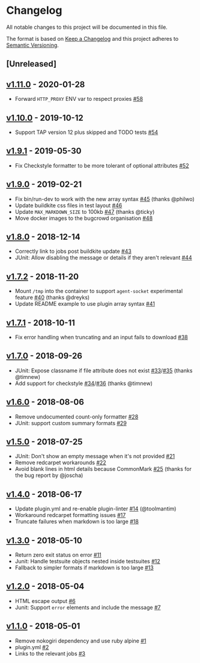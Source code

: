 # Changelog
All notable changes to this project will be documented in this file.

The format is based on [Keep a Changelog](http://keepachangelog.com/en/1.0.0/)
and this project adheres to [Semantic Versioning](http://semver.org/spec/v2.0.0.html).

## [Unreleased]

## [v1.11.0](https://github.com/bugcrowd/test-summary-buildkite-plugin/compare/v1.10.0...v1.11.0) - 2020-01-28
- Forward `HTTP_PROXY` ENV var to respect proxies [#58](https://github.com/bugcrowd/test-summary-buildkite-plugin/pull/58)

## [v1.10.0](https://github.com/bugcrowd/test-summary-buildkite-plugin/compare/v1.9.1...v1.10.0) - 2019-10-12
- Support TAP version 12 plus skipped and TODO tests [#54](https://github.com/bugcrowd/test-summary-buildkite-plugin/pull/54)

## [v1.9.1](https://github.com/bugcrowd/test-summary-buildkite-plugin/compare/v1.9.0...v1.9.1) - 2019-05-30
- Fix Checkstyle formatter to be more tolerant of optional attributes [#52](https://github.com/bugcrowd/test-summary-buildkite-plugin/pull/52)

## [v1.9.0](https://github.com/bugcrowd/test-summary-buildkite-plugin/compare/v1.8.0...v1.9.0) - 2019-02-21
- Fix bin/run-dev to work with the new array syntax [#45](https://github.com/bugcrowd/test-summary-buildkite-plugin/pull/45) (thanks @philwo)
- Update buildkite css files in test layout [#46](https://github.com/bugcrowd/test-summary-buildkite-plugin/pull/46)
- Update `MAX_MARKDOWN_SIZE` to 100kb [#47](https://github.com/bugcrowd/test-summary-buildkite-plugin/pull/47) (thanks @ticky)
- Move docker images to the bugcrowd organisation [#48](https://github.com/bugcrowd/test-summary-buildkite-plugin/pull/48)

## [v1.8.0](https://github.com/bugcrowd/test-summary-buildkite-plugin/compare/v1.7.2...v1.8.0) - 2018-12-14
- Correctly link to jobs post buildkite update [#43](https://github.com/bugcrowd/test-summary-buildkite-plugin/pull/43)
- JUnit: Allow disabling the message or details if they aren't relevant [#44](https://github.com/bugcrowd/test-summary-buildkite-plugin/pull/44)

## [v1.7.2](https://github.com/bugcrowd/test-summary-buildkite-plugin/compare/v1.7.1...v1.7.2) - 2018-11-20
- Mount `/tmp` into the container to support `agent-socket` experimental feature [#40](https://github.com/bugcrowd/test-summary-buildkite-plugin/pull/40) (thanks @dreyks)
- Update README example to use plugin array syntax [#41](https://github.com/bugcrowd/test-summary-buildkite-plugin/pull/41)

## [v1.7.1](https://github.com/bugcrowd/test-summary-buildkite-plugin/compare/v1.7.0...v1.7.1) - 2018-10-11
- Fix error handling when truncating and an input fails to download [#38](https://github.com/bugcrowd/test-summary-buildkite-plugin/pull/38)

## [v1.7.0](https://github.com/bugcrowd/test-summary-buildkite-plugin/compare/v1.6.0...v1.7.0) - 2018-09-26
- JUnit: Expose classname if file attribute does not exist
  [#33](https://github.com/bugcrowd/test-summary-buildkite-plugin/pull/33)/[#35](https://github.com/bugcrowd/test-summary-buildkite-plugin/pull/35) (thanks @timnew)
- Add support for checkstyle
  [#34](https://github.com/bugcrowd/test-summary-buildkite-plugin/pull/34)/[#36](https://github.com/bugcrowd/test-summary-buildkite-plugin/pull/36) (thanks @timnew)

## [v1.6.0](https://github.com/bugcrowd/test-summary-buildkite-plugin/compare/v1.5.0...v1.6.0) - 2018-08-06
- Remove undocumented count-only formatter [#28](https://github.com/bugcrowd/test-summary-buildkite-plugin/pull/28)
- JUnit: support custom summary formats [#29](https://github.com/bugcrowd/test-summary-buildkite-plugin/pull/29)

## [v1.5.0](https://github.com/bugcrowd/test-summary-buildkite-plugin/compare/v1.4.0...v1.5.0) - 2018-07-25
- JUnit: Don't show an empty message when it's not provided [#21](https://github.com/bugcrowd/test-summary-buildkite-plugin/pull/21)
- Remove redcarpet workarounds [#22](https://github.com/bugcrowd/test-summary-buildkite-plugin/pull/22)
- Avoid blank lines in html details because CommonMark [#25](https://github.com/bugcrowd/test-summary-buildkite-plugin/pull/25)
    (thanks for the bug report by @joscha)

## [v1.4.0](https://github.com/bugcrowd/test-summary-buildkite-plugin/compare/v1.3.0...v1.4.0) - 2018-06-17
- Update plugin.yml and re-enable plugin-linter [#14](https://github.com/bugcrowd/test-summary-buildkite-plugin/pull/14) (@toolmantim)
- Workaround redcarpet formatting issues [#17](https://github.com/bugcrowd/test-summary-buildkite-plugin/pull/17)
- Truncate failures when markdown is too large [#18](https://github.com/bugcrowd/test-summary-buildkite-plugin/pull/18)

## [v1.3.0](https://github.com/bugcrowd/test-summary-buildkite-plugin/compare/v1.2.0...v1.3.0) - 2018-05-10
- Return zero exit status on error [#11](https://github.com/bugcrowd/test-summary-buildkite-plugin/pull/11)
- Junit: Handle testsuite objects nested inside testsuites [#12](https://github.com/bugcrowd/test-summary-buildkite-plugin/pull/12)
- Fallback to simpler formats if markdown is too large [#13](https://github.com/bugcrowd/test-summary-buildkite-plugin/pull/13)

## [v1.2.0](https://github.com/bugcrowd/test-summary-buildkite-plugin/compare/v1.1.0...v1.2.0) - 2018-05-04
- HTML escape output [#6](https://github.com/bugcrowd/test-summary-buildkite-plugin/pull/6)
- Junit: Support `error` elements and include the message [#7](https://github.com/bugcrowd/test-summary-buildkite-plugin/pull/7)

## [v1.1.0](https://github.com/bugcrowd/test-summary-buildkite-plugin/compare/v1.0.0...v1.1.0) - 2018-05-01

- Remove nokogiri dependency and use ruby alpine [#1](https://github.com/bugcrowd/test-summary-buildkite-plugin/pull/1)
- plugin.yml [#2](https://github.com/bugcrowd/test-summary-buildkite-plugin/pull/2)
- Links to the relevant jobs [#3](https://github.com/bugcrowd/test-summary-buildkite-plugin/pull/3)
